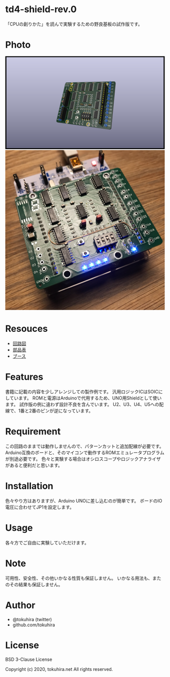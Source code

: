 # td4-shield-rev.0

「CPUの創りかた」を読んで実験するための野良基板の試作版です。

# Photo

![試作版rev.0の3D図](td4-shield.png "3d_view")
![試作版rev.0の実装例](td4-shield-rev.0_impl.jfif "impl_shot")

# Resouces

- [回路図](td4-shield-rev.0_sch.pdf)
- [部品表](td4-shield-rev.0_parts.pdf)
- [ブース](https://tokuhira.booth.pm/items/2313677)

# Features

書籍に記載の内容を少しアレンジしての製作例です。
汎用ロジックICはSOICにしています。
ROMと電源はArduinoで代用するため、UNO用Shieldとして使います。
試作版の例に違わず設計不良を含んでいます。
U2、U3、U4、U5への配線で、1番と2番のピンが逆になっています。

# Requirement

この回路のままでは動作しませんので、パターンカットと追加配線が必要です。
Arduino互換のボードと、そのマイコンで動作するROMエミュレータプログラムが別途必要です。
色々と実験する場合はオシロスコープやロジックアナライザがあると便利だと思います。

# Installation

色々やり方はありますが、Arduino UNOに差し込むのが簡単です。
ボードのIO電圧に合わせてJP1を設定します。

# Usage

各々方でご自由に実験していただけます。

# Note

可用性、安全性、その他いかなる性質も保証しません。
いかなる用法も、またのその結果も保証しません。

# Author

* @tokuhira (twitter)
* github.com/tokuhira

# License

BSD 3-Clause License

Copyright (c) 2020, tokuhira.net
All rights reserved.
